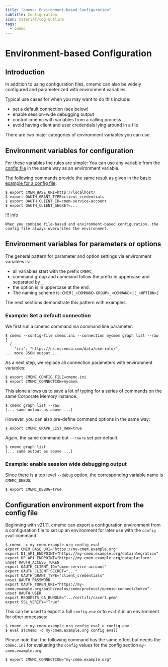 ```yaml
---
title: "cmemc: Environment-based Configuration"
subtitle: Configuration
icon: material/cog-outline
tags:
  - cmemc
---
```

# Environment-based Configuration

## Introduction

In addition to using configuration files, cmemc can also be widely configured and parameterized with environment variables.

Typical use cases for when you may want to do this include:

- set a default connection (see below)
- enable session-wide debugging output
- control cmemc with variables from a calling process
- avoid having client and user credentials lying around in a file

There are two major categories of environment variables you can use.

## Environment variables for configuration

For these variables the rules are simple: You can use any variable from the [config file](../file-based-configuration/index.md) in the same way as an environment variable.

The following commands provide the same result as given in the [basic example for a config file](../file-based-configuration/index.md):

``` shell-session
$ export CMEM_BASE_URI=http://localhost/
$ export OAUTH_GRANT_TYPE=client_credentials
$ export OAUTH_CLIENT_ID=cmem-service-account
$ export OAUTH_CLIENT_SECRET=...
```

!!! info

    When you combine file-based and environment-based configuration, the config file always overwrites the environment.

## Environment variables for parameters or options

The general pattern for parameter and option settings via environment variables is:

- all variables start with the prefix `CMEMC_`
- command group and command follow the prefix in uppercase and separated by `_`
- the option is in uppercase at the end.
- The naming scheme is: `CMEM[_<COMMAND-GROUP>_<COMMAND>][_<OPTION>]`

The next sections demonstrate this pattern with examples.

### Example: Set a default connection

We first run a cmemc command via command line parameter:

``` shell-session
$ cmemc --config-file cmemc.ini --connection mycmem graph list --raw
[
  {
    "iri": "https://ns.eccenca.com/data/userinfo/",
... more JSON output ...
```

As a next step, we replace all connection parameters with environment variables:

``` shell-session
$ export CMEMC_CONFIG_FILE=cmemc.ini
$ export CMEMC_CONNECTION=mycmem
```

This alone allows us to save a lot of typing for a series of commands on the same Corporate Memory instance.

``` shell-session
$ cmemc graph list --raw
[... same output as above ...]
```

However, you can also pre-define command options in the same way:

``` shell-session
$ export CMEMC_GRAPH_LIST_RAW=true
```

Again, the same command but `--raw` is set per default.

``` shell-session
$ cmemc graph list
[... same output as above ...]
```

### Example: enable session wide debugging output

Since there is a top level `--debug` option, the corresponding variable name is `CMEMC_DEBUG`:

``` shell-session
$ export CMEMC_DEBUG=true
```

## Configuration environment export from the config file

Beginning with v21.11, cmemc can export a configuration environment from a configuration file to set up an environment for later use with the `config eval` command.

``` shell-session
$ cmemc -c my-cmem.example.org config eval
export CMEM_BASE_URI="https://my-cmem.example.org"
export DI_API_ENDPOINT="https://my-cmem.example.org/dataintegration"
export DP_API_ENDPOINT="https://my-cmem.example.org/dataplatform"
unset OAUTH_ACCESS_TOKEN
export OAUTH_CLIENT_ID="cmem-service-account"
export OAUTH_CLIENT_SECRET="..."
export OAUTH_GRANT_TYPE="client_credentials"
unset OAUTH_PASSWORD
export OAUTH_TOKEN_URI="https://my-cmem.example.org/auth/realms/cmem/protocol/openid-connect/token"
unset OAUTH_USER
export REQUESTS_CA_BUNDLE=".../certifi/cacert.pem"
export SSL_VERIFY="True"
```

This can be used to export a full `config.env` or to `eval` it in an environment for other processes:

``` shell-session
$ cmemc -c my-cmem.example.org config eval > config.env
$ eval $(cmemc -c my-cmem.example.org config eval)
```

Please note that the following command has the same effect but needs the `cmemc.ini` for evaluating the `config` values for the config section `my-cmem.example.org`:

``` shell-session
$ export CMEMC_CONNECTION="my-cmem.example.org"
```
